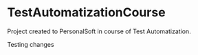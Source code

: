 # TestAutomatizationCourse
Project created to PersonalSoft in course of Test Automatization.

Testing changes
